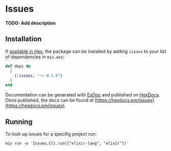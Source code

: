 # Issues

**TODO: Add description**

## Installation

If [available in Hex](https://hex.pm/docs/publish), the package can be installed
by adding `issues` to your list of dependencies in `mix.exs`:

```elixir
def deps do
  [
    {:issues, "~> 0.1.0"}
  ]
end
```

Documentation can be generated with [ExDoc](https://github.com/elixir-lang/ex_doc)
and published on [HexDocs](https://hexdocs.pm). Once published, the docs can
be found at [https://hexdocs.pm/issues](https://hexdocs.pm/issues).

## Running

To look up issues for a specifig project run:

    mix run -e 'Issues.Cli.run(["elixir-lang", "elixir"])'
